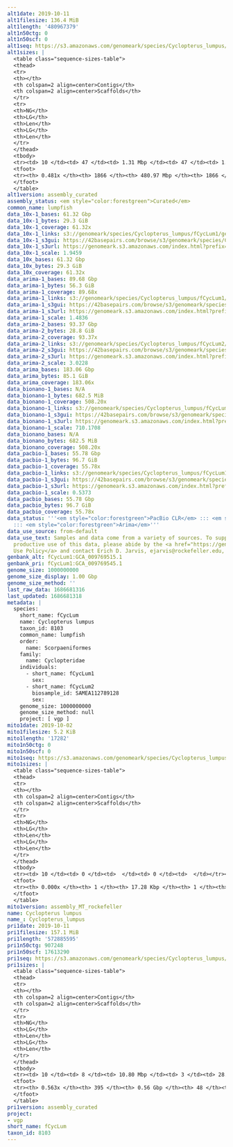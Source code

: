```yaml
---
alt1date: 2019-10-11
alt1filesize: 136.4 MiB
alt1length: '480967379'
alt1n50ctg: 0
alt1n50scf: 0
alt1seq: https://s3.amazonaws.com/genomeark/species/Cyclopterus_lumpus/fCycLum1/assembly_curated/fCycLum1.alt.cur.20191011.fasta.gz
alt1sizes: |
  <table class="sequence-sizes-table">
  <thead>
  <tr>
  <th></th>
  <th colspan=2 align=center>Contigs</th>
  <th colspan=2 align=center>Scaffolds</th>
  </tr>
  <tr>
  <th>NG</th>
  <th>LG</th>
  <th>Len</th>
  <th>LG</th>
  <th>Len</th>
  </tr>
  </thead>
  <tbody>
  <tr><td> 10 </td><td> 47 </td><td> 1.31 Mbp </td><td> 47 </td><td> 1.31 Mbp </td></tr><tr><td> 20 </td><td> 150 </td><td> 0.75 Mbp </td><td> 150 </td><td> 0.75 Mbp </td></tr><tr><td> 30 </td><td> 334 </td><td> 403.95 Kbp </td><td> 334 </td><td> 403.95 Kbp </td></tr><tr><td> 40 </td><td> 747 </td><td> 151.08 Kbp </td><td> 747 </td><td> 151.08 Kbp </td></tr><tr style="background-color:#cccccc;"><td> 50 </td><td> 0 </td><td>  </td><td> 0 </td><td>  </td></tr><tr><td> 60 </td><td> 0 </td><td>  </td><td> 0 </td><td>  </td></tr><tr><td> 70 </td><td> 0 </td><td>  </td><td> 0 </td><td>  </td></tr><tr><td> 80 </td><td> 0 </td><td>  </td><td> 0 </td><td>  </td></tr><tr><td> 90 </td><td> 0 </td><td>  </td><td> 0 </td><td>  </td></tr><tr><td> 100 </td><td> 0 </td><td>  </td><td> 0 </td><td>  </td></tr></tbody>
  <tfoot>
  <tr><th> 0.481x </th><th> 1866 </th><th> 480.97 Mbp </th><th> 1866 </th><th> 480.97 Mbp </th></tr>
  </tfoot>
  </table>
alt1version: assembly_curated
assembly_status: <em style="color:forestgreen">Curated</em>
common_name: lumpfish
data_10x-1_bases: 61.32 Gbp
data_10x-1_bytes: 29.3 GiB
data_10x-1_coverage: 61.32x
data_10x-1_links: s3://genomeark/species/Cyclopterus_lumpus/fCycLum1/genomic_data/10x/<br>
data_10x-1_s3gui: https://42basepairs.com/browse/s3/genomeark/species/Cyclopterus_lumpus/fCycLum1/genomic_data/10x/
data_10x-1_s3url: https://genomeark.s3.amazonaws.com/index.html?prefix=species/Cyclopterus_lumpus/fCycLum1/genomic_data/10x/
data_10x-1_scale: 1.9459
data_10x_bases: 61.32 Gbp
data_10x_bytes: 29.3 GiB
data_10x_coverage: 61.32x
data_arima-1_bases: 89.68 Gbp
data_arima-1_bytes: 56.3 GiB
data_arima-1_coverage: 89.68x
data_arima-1_links: s3://genomeark/species/Cyclopterus_lumpus/fCycLum1/genomic_data/arima/<br>
data_arima-1_s3gui: https://42basepairs.com/browse/s3/genomeark/species/Cyclopterus_lumpus/fCycLum1/genomic_data/arima/
data_arima-1_s3url: https://genomeark.s3.amazonaws.com/index.html?prefix=species/Cyclopterus_lumpus/fCycLum1/genomic_data/arima/
data_arima-1_scale: 1.4836
data_arima-2_bases: 93.37 Gbp
data_arima-2_bytes: 28.8 GiB
data_arima-2_coverage: 93.37x
data_arima-2_links: s3://genomeark/species/Cyclopterus_lumpus/fCycLum2/genomic_data/arima/<br>
data_arima-2_s3gui: https://42basepairs.com/browse/s3/genomeark/species/Cyclopterus_lumpus/fCycLum2/genomic_data/arima/
data_arima-2_s3url: https://genomeark.s3.amazonaws.com/index.html?prefix=species/Cyclopterus_lumpus/fCycLum2/genomic_data/arima/
data_arima-2_scale: 3.0228
data_arima_bases: 183.06 Gbp
data_arima_bytes: 85.1 GiB
data_arima_coverage: 183.06x
data_bionano-1_bases: N/A
data_bionano-1_bytes: 682.5 MiB
data_bionano-1_coverage: 508.20x
data_bionano-1_links: s3://genomeark/species/Cyclopterus_lumpus/fCycLum1/genomic_data/bionano/<br>
data_bionano-1_s3gui: https://42basepairs.com/browse/s3/genomeark/species/Cyclopterus_lumpus/fCycLum1/genomic_data/bionano/
data_bionano-1_s3url: https://genomeark.s3.amazonaws.com/index.html?prefix=species/Cyclopterus_lumpus/fCycLum1/genomic_data/bionano/
data_bionano-1_scale: 710.1708
data_bionano_bases: N/A
data_bionano_bytes: 682.5 MiB
data_bionano_coverage: 508.20x
data_pacbio-1_bases: 55.78 Gbp
data_pacbio-1_bytes: 96.7 GiB
data_pacbio-1_coverage: 55.78x
data_pacbio-1_links: s3://genomeark/species/Cyclopterus_lumpus/fCycLum1/genomic_data/pacbio/<br>
data_pacbio-1_s3gui: https://42basepairs.com/browse/s3/genomeark/species/Cyclopterus_lumpus/fCycLum1/genomic_data/pacbio/
data_pacbio-1_s3url: https://genomeark.s3.amazonaws.com/index.html?prefix=species/Cyclopterus_lumpus/fCycLum1/genomic_data/pacbio/
data_pacbio-1_scale: 0.5373
data_pacbio_bases: 55.78 Gbp
data_pacbio_bytes: 96.7 GiB
data_pacbio_coverage: 55.78x
data_status: '''<em style="color:forestgreen">PacBio CLR</em> ::: <em style="color:forestgreen">10x</em>
  ::: <em style="color:forestgreen">Arima</em>'''
data_use_source: from-default
data_use_text: Samples and data come from a variety of sources. To support fair and
  productive use of this data, please abide by the <a href="https://genome10k.soe.ucsc.edu/data-use-policies/">Data
  Use Policy</a> and contact Erich D. Jarvis, ejarvis@rockefeller.edu, with any questions.
genbank_alt: fCycLum1:GCA_009769515.1
genbank_pri: fCycLum1:GCA_009769545.1
genome_size: 1000000000
genome_size_display: 1.00 Gbp
genome_size_method: ''
last_raw_data: 1686681316
last_updated: 1686681318
metadata: |
  species:
    short_name: fCycLum
    name: Cyclopterus lumpus
    taxon_id: 8103
    common_name: lumpfish
    order:
      name: Scorpaeniformes
    family:
      name: Cyclopteridae
    individuals:
      - short_name: fCycLum1
        sex:
      - short_name: fCycLum2
        biosample_id: SAMEA112789128
        sex:
    genome_size: 1000000000
    genome_size_method: null
    project: [ vgp ]
mito1date: 2019-10-02
mito1filesize: 5.2 KiB
mito1length: '17282'
mito1n50ctg: 0
mito1n50scf: 0
mito1seq: https://s3.amazonaws.com/genomeark/species/Cyclopterus_lumpus/fCycLum1/assembly_MT_rockefeller/fCycLum1.MT.20191002.fasta.gz
mito1sizes: |
  <table class="sequence-sizes-table">
  <thead>
  <tr>
  <th></th>
  <th colspan=2 align=center>Contigs</th>
  <th colspan=2 align=center>Scaffolds</th>
  </tr>
  <tr>
  <th>NG</th>
  <th>LG</th>
  <th>Len</th>
  <th>LG</th>
  <th>Len</th>
  </tr>
  </thead>
  <tbody>
  <tr><td> 10 </td><td> 0 </td><td>  </td><td> 0 </td><td>  </td></tr><tr><td> 20 </td><td> 0 </td><td>  </td><td> 0 </td><td>  </td></tr><tr><td> 30 </td><td> 0 </td><td>  </td><td> 0 </td><td>  </td></tr><tr><td> 40 </td><td> 0 </td><td>  </td><td> 0 </td><td>  </td></tr><tr style="background-color:#cccccc;"><td> 50 </td><td> 0 </td><td style="background-color:#ff8888;">  </td><td> 0 </td><td style="background-color:#ff8888;">  </td></tr><tr><td> 60 </td><td> 0 </td><td>  </td><td> 0 </td><td>  </td></tr><tr><td> 70 </td><td> 0 </td><td>  </td><td> 0 </td><td>  </td></tr><tr><td> 80 </td><td> 0 </td><td>  </td><td> 0 </td><td>  </td></tr><tr><td> 90 </td><td> 0 </td><td>  </td><td> 0 </td><td>  </td></tr><tr><td> 100 </td><td> 0 </td><td>  </td><td> 0 </td><td>  </td></tr></tbody>
  <tfoot>
  <tr><th> 0.000x </th><th> 1 </th><th> 17.28 Kbp </th><th> 1 </th><th> 17.28 Kbp </th></tr>
  </tfoot>
  </table>
mito1version: assembly_MT_rockefeller
name: Cyclopterus lumpus
name_: Cyclopterus_lumpus
pri1date: 2019-10-11
pri1filesize: 157.1 MiB
pri1length: '572885595'
pri1n50ctg: 907248
pri1n50scf: 17613290
pri1seq: https://s3.amazonaws.com/genomeark/species/Cyclopterus_lumpus/fCycLum1/assembly_curated/fCycLum1.pri.cur.20191011.fasta.gz
pri1sizes: |
  <table class="sequence-sizes-table">
  <thead>
  <tr>
  <th></th>
  <th colspan=2 align=center>Contigs</th>
  <th colspan=2 align=center>Scaffolds</th>
  </tr>
  <tr>
  <th>NG</th>
  <th>LG</th>
  <th>Len</th>
  <th>LG</th>
  <th>Len</th>
  </tr>
  </thead>
  <tbody>
  <tr><td> 10 </td><td> 8 </td><td> 10.80 Mbp </td><td> 3 </td><td> 28.00 Mbp </td></tr><tr><td> 20 </td><td> 20 </td><td> 6.41 Mbp </td><td> 7 </td><td> 26.15 Mbp </td></tr><tr><td> 30 </td><td> 38 </td><td> 4.35 Mbp </td><td> 11 </td><td> 23.79 Mbp </td></tr><tr><td> 40 </td><td> 74 </td><td> 1.96 Mbp </td><td> 15 </td><td> 21.87 Mbp </td></tr><tr style="background-color:#cccccc;"><td> 50 </td><td> 146 </td><td style="background-color:#ff8888;"> 0.91 Mbp </td><td> 20 </td><td style="background-color:#88ff88;"> 17.61 Mbp </td></tr><tr><td> 60 </td><td> 0 </td><td>  </td><td> 0 </td><td>  </td></tr><tr><td> 70 </td><td> 0 </td><td>  </td><td> 0 </td><td>  </td></tr><tr><td> 80 </td><td> 0 </td><td>  </td><td> 0 </td><td>  </td></tr><tr><td> 90 </td><td> 0 </td><td>  </td><td> 0 </td><td>  </td></tr><tr><td> 100 </td><td> 0 </td><td>  </td><td> 0 </td><td>  </td></tr></tbody>
  <tfoot>
  <tr><th> 0.563x </th><th> 395 </th><th> 0.56 Gbp </th><th> 48 </th><th> 0.57 Gbp </th></tr>
  </tfoot>
  </table>
pri1version: assembly_curated
project:
- vgp
short_name: fCycLum
taxon_id: 8103
---
```

